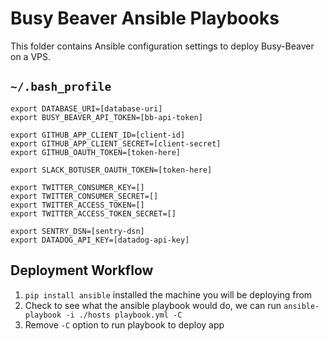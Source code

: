 # Busy Beaver Ansible Playbooks

This folder contains Ansible configuration settings to deploy Busy-Beaver on a VPS.

## `~/.bash_profile`

```console
export DATABASE_URI=[database-uri]
export BUSY_BEAVER_API_TOKEN=[bb-api-token]

export GITHUB_APP_CLIENT_ID=[client-id]
export GITHUB_APP_CLIENT_SECRET=[client-secret]
export GITHUB_OAUTH_TOKEN=[token-here]

export SLACK_BOTUSER_OAUTH_TOKEN=[token-here]

export TWITTER_CONSUMER_KEY=[]
export TWITTER_CONSUMER_SECRET=[]
export TWITTER_ACCESS_TOKEN=[]
export TWITTER_ACCESS_TOKEN_SECRET=[]

export SENTRY_DSN=[sentry-dsn]
export DATADOG_API_KEY=[datadog-api-key]
```

## Deployment Workflow

1. `pip install ansible` installed the machine you will be deploying from
2. Check to see what the ansible playbook would do, we can run `ansible-playbook -i ./hosts playbook.yml -C`
3. Remove `-C` option to run playbook to deploy app
